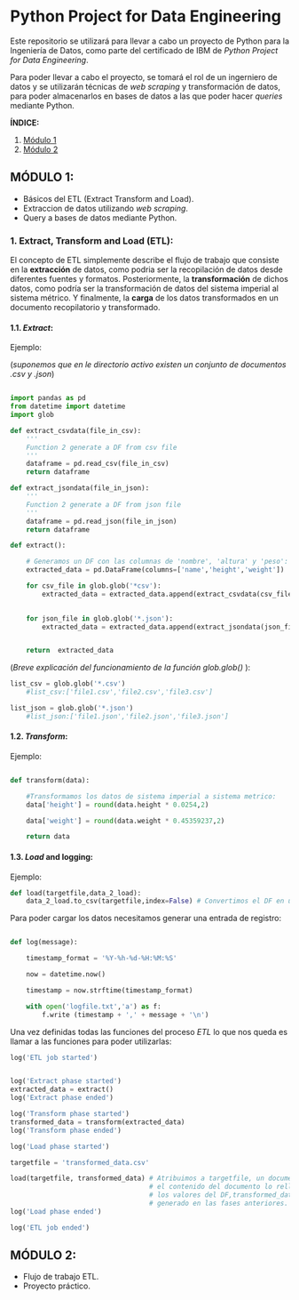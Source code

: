 # Python Project for Data Engineering

Este repositorio se utilizará para llevar a cabo un proyecto de Python para la Ingeniería de Datos, como parte del certificado de IBM de *Python Project for Data Engineering*.

Para poder llevar a cabo el proyecto, se tomará el rol de un ingerniero de datos y se utilizarán técnicas de *web scraping* y transformación de datos, para poder almacenarlos en bases de datos a las que poder hacer *queries* mediante Python.

**ÍNDICE:**
1. [Módulo 1](#módulo-1)
2. [Módulo 2](#módulo-2)

## MÓDULO 1:

* Básicos del ETL (Extract Transform and Load).
* Extraccion de datos utilizando *web scraping*.
* Query a bases de datos mediante Python.

### 1. Extract, Transform and Load (ETL):
El concepto de ETL simplemente describe el flujo de trabajo que consiste en la **extracción** de datos, como podria ser la recopilación de datos desde diferentes fuentes y formatos. Posteriormente, la **transformación** de dichos datos, como podría ser la transformación de datos del sistema imperial al sistema métrico. Y finalmente, la **carga** de los datos transformados en un documento recopilatorio y transformado.

#### 1.1. *Extract*:
Ejemplo:

(*suponemos que en le directorio activo existen un conjunto de documentos .csv y .json*)
```python

import pandas as pd
from datetime import datetime
import glob

def extract_csvdata(file_in_csv):
    '''
    Function 2 generate a DF from csv file
    '''
    dataframe = pd.read_csv(file_in_csv)
    return dataframe

def extract_jsondata(file_in_json):
    '''
    Function 2 generate a DF from json file
    '''
    dataframe = pd.read_json(file_in_json)
    return dataframe

def extract():

    # Generamos un DF con las columnas de 'nombre', 'altura' y 'peso':
    extracted_data = pd.DataFrame(columns=['name','height','weight'])

    for csv_file in glob.glob('*csv'):
        extracted_data = extracted_data.append(extract_csvdata(csv_file), ignore_index=True)

    
    for json_file in glob.glob('*.json'):
        extracted_data = extracted_data.append(extract_jsondata(json_file), ignore_index=True)


    return  extracted_data
```

(*Breve explicación del funcionamiento de la función glob.glob()* ):
```python
list_csv = glob.glob('*.csv')
    #list_csv:['file1.csv','file2.csv','file3.csv']

list_json = glob.glob('*.json')
    #list_json:['file1.json','file2.json','file3.json']
```


#### 1.2. *Transform*:
Ejemplo:

```python

def transform(data):

    #Transformamos los datos de sistema imperial a sistema metrico:    
    data['height'] = round(data.height * 0.0254,2)

    data['weight'] = round(data.weight * 0.45359237,2)

    return data
```

#### 1.3. *Load* and logging:
Ejemplo:

```python
def load(targetfile,data_2_load):
    data_2_load.to_csv(targetfile,index=False) # Convertimos el DF en un csv file de nombre targetfile
```

Para poder cargar los datos necesitamos generar una entrada de registro:

```python

def log(message):

    timestamp_format = '%Y-%h-%d-%H:%M:%S'

    now = datetime.now()

    timestamp = now.strftime(timestamp_format)

    with open('logfile.txt','a') as f:
        f.write (timestamp + ',' + message + '\n')
```

Una vez definidas todas las funciones del proceso *ETL* lo que nos queda es llamar a las funciones para poder utilizarlas:

```python
log('ETL job started')


log('Extract phase started')
extracted_data = extract()
log('Extract phase ended')

log('Transform phase started')
transformed_data = transform(extracted_data)
log('Transform phase ended')

log('Load phase started')

targetfile = 'transformed_data.csv'

load(targetfile, transformed_data) # Atribuimos a targetfile, un documento vacio, 
                                   # el contenido del documento lo rellenamos con 
                                   # los valores del DF,transformed_data,
                                   # generado en las fases anteriores.
log('Load phase ended')

log('ETL job ended')
```

## MÓDULO 2:
* Flujo de trabajo ETL.
* Proyecto práctico.